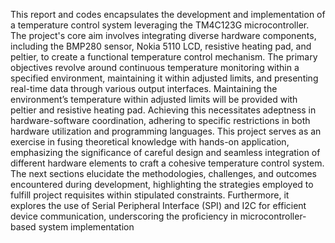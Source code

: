 This report and codes encapsulates the development and implementation of a temperature control
system leveraging the TM4C123G microcontroller. The project's core aim involves integrating
diverse hardware components, including the BMP280 sensor, Nokia 5110 LCD, resistive heating
pad, and peltier, to create a functional temperature control mechanism.
The primary objectives revolve around continuous temperature monitoring within a specified
environment, maintaining it within adjusted limits, and presenting real-time data through
various output interfaces. Maintaining the environment’s temperature within adjusted limits
will be provided with peltier and resistive heating pad. Achieving this necessitates adeptness
in hardware-software coordination, adhering to specific restrictions in both hardware
utilization and programming languages.
This project serves as an exercise in fusing theoretical knowledge with hands-on application,
emphasizing the significance of careful design and seamless integration of different hardware
elements to craft a cohesive temperature control system.
The next sections elucidate the methodologies, challenges, and outcomes encountered during
development, highlighting the strategies employed to fulfill project requisites within stipulated
constraints. Furthermore, it explores the use of Serial Peripheral Interface (SPI) and I2C for
efficient device communication, underscoring the proficiency in microcontroller-based system
implementation
